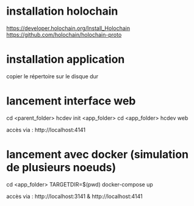 # installation holochain
https://developer.holochain.org/Install_Holochain
https://github.com/holochain/holochain-proto

# installation application
copier le répertoire sur le disque dur

# lancement interface web
cd <parent_folder>
hcdev init <app_folder>
cd <app_folder>
hcdev web

accès via : http://localhost:4141
  
# lancement avec docker (simulation de plusieurs noeuds)
cd <app_folder>
TARGETDIR=$(pwd) docker-compose up

accès via : http://localhost:3141 & http://localhost:4141

